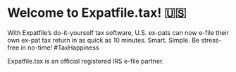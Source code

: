 # Welcome to Expatfile.tax! 🇺🇸

With Expatfile’s do-it-yourself tax software, U.S. ex-pats can now e-file their own ex-pat tax return in as quick as 10 minutes. Smart. Simple. Be stress-free in no-time! #TaxHappiness

Expatfile.tax is an official registered IRS e-file partner.
